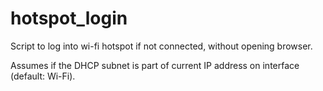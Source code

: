 # hotspot_login

Script to log into wi-fi hotspot if not connected, without opening browser.

Assumes if the DHCP subnet is part of current IP address on interface (default: Wi-Fi).

